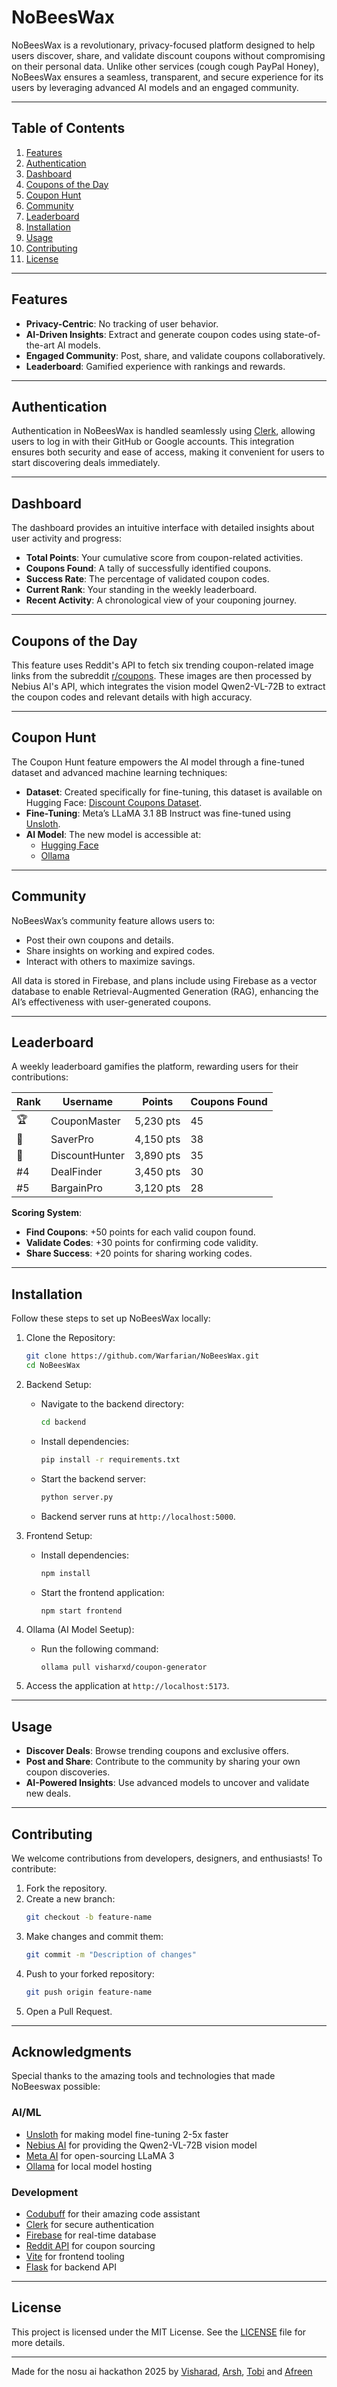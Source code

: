 # NoBeesWax

NoBeesWax is a revolutionary, privacy-focused platform designed to help users discover, share, and validate discount coupons without compromising on their personal data. Unlike other services (cough cough PayPal Honey), NoBeesWax ensures a seamless, transparent, and secure experience for its users by leveraging advanced AI models and an engaged community. 

---

## Table of Contents

1. [Features](#features)
2. [Authentication](#authentication)
3. [Dashboard](#dashboard)
4. [Coupons of the Day](#coupons-of-the-day)
5. [Coupon Hunt](#coupon-hunt)
6. [Community](#community)
7. [Leaderboard](#leaderboard)
8. [Installation](#installation)
9. [Usage](#usage)
10. [Contributing](#contributing)
11. [License](#license)

---

## Features

- **Privacy-Centric**: No tracking of user behavior.
- **AI-Driven Insights**: Extract and generate coupon codes using state-of-the-art AI models.
- **Engaged Community**: Post, share, and validate coupons collaboratively.
- **Leaderboard**: Gamified experience with rankings and rewards.

---

## Authentication

Authentication in NoBeesWax is handled seamlessly using [Clerk](https://clerk.dev/), allowing users to log in with their GitHub or Google accounts. This integration ensures both security and ease of access, making it convenient for users to start discovering deals immediately.

---

## Dashboard

The dashboard provides an intuitive interface with detailed insights about user activity and progress:

- **Total Points**: Your cumulative score from coupon-related activities.
- **Coupons Found**: A tally of successfully identified coupons.
- **Success Rate**: The percentage of validated coupon codes.
- **Current Rank**: Your standing in the weekly leaderboard.
- **Recent Activity**: A chronological view of your couponing journey.

---

## Coupons of the Day

This feature uses Reddit's API to fetch six trending coupon-related image links from the subreddit [r/coupons](https://www.reddit.com/r/coupons). These images are then processed by Nebius AI's API, which integrates the vision model Qwen2-VL-72B to extract the coupon codes and relevant details with high accuracy.

---

## Coupon Hunt

The Coupon Hunt feature empowers the AI model through a fine-tuned dataset and advanced machine learning techniques:

- **Dataset**: Created specifically for fine-tuning, this dataset is available on Hugging Face: [Discount Coupons Dataset](https://huggingface.co/datasets/visharxd/discount-coupons).
- **Fine-Tuning**: Meta’s LLaMA 3.1 8B Instruct was fine-tuned using [Unsloth](https://github.com/unslothai/unsloth).
- **AI Model**: The new model is accessible at:
  - [Hugging Face](https://huggingface.co/visharxd/coupon-generator-2)
  - [Ollama](https://ollama.com/visharxd/coupon-generator)

---

## Community

NoBeesWax’s community feature allows users to:

- Post their own coupons and details.
- Share insights on working and expired codes.
- Interact with others to maximize savings.

All data is stored in Firebase, and plans include using Firebase as a vector database to enable Retrieval-Augmented Generation (RAG), enhancing the AI’s effectiveness with user-generated coupons.

---

## Leaderboard

A weekly leaderboard gamifies the platform, rewarding users for their contributions:

| Rank | Username      | Points  | Coupons Found |
|------|---------------|---------|---------------|
| 🏆  | CouponMaster | 5,230 pts | 45            |
| 🥉  | SaverPro     | 4,150 pts | 38            |
| 🥇  | DiscountHunter | 3,890 pts | 35            |
| #4   | DealFinder   | 3,450 pts | 30            |
| #5   | BargainPro   | 3,120 pts | 28            |

**Scoring System**:

- **Find Coupons**: +50 points for each valid coupon found.
- **Validate Codes**: +30 points for confirming code validity.
- **Share Success**: +20 points for sharing working codes.

---

## Installation

Follow these steps to set up NoBeesWax locally:

1. Clone the Repository:

   ```bash
   git clone https://github.com/Warfarian/NoBeesWax.git
   cd NoBeesWax
   ```

2. Backend Setup:

   - Navigate to the backend directory:
     ```bash
     cd backend
     ```
   - Install dependencies:
     ```bash
     pip install -r requirements.txt
     ```
   - Start the backend server:
     ```bash
     python server.py
     ```
   - Backend server runs at `http://localhost:5000`.

3. Frontend Setup:

   - Install dependencies:
     ```bash
     npm install
     ```
   - Start the frontend application:
     ```bash
     npm start frontend
     ```
4. Ollama (AI Model Seetup):
   - Run the following command:
     ```
     ollama pull visharxd/coupon-generator
     ```     

5. Access the application at `http://localhost:5173`.

---

## Usage

- **Discover Deals**: Browse trending coupons and exclusive offers.
- **Post and Share**: Contribute to the community by sharing your own coupon discoveries.
- **AI-Powered Insights**: Use advanced models to uncover and validate new deals.

---

## Contributing

We welcome contributions from developers, designers, and enthusiasts! To contribute:

1. Fork the repository.
2. Create a new branch:
   ```bash
   git checkout -b feature-name
   ```
3. Make changes and commit them:
   ```bash
   git commit -m "Description of changes"
   ```
4. Push to your forked repository:
   ```bash
   git push origin feature-name
   ```
5. Open a Pull Request.

---

## Acknowledgments 

Special thanks to the amazing tools and technologies that made NoBeeswax possible:

### AI/ML
- [Unsloth](https://github.com/unslothai/unsloth) for making model fine-tuning 2-5x faster
- [Nebius AI](https://nebius.ai/) for providing the Qwen2-VL-72B vision model
- [Meta AI](https://ai.meta.com/) for open-sourcing LLaMA 3
- [Ollama](https://ollama.com/) for local model hosting

### Development
- [Codubuff](https://www.codebuff.com/) for their amazing code assistant
- [Clerk](https://clerk.com/) for secure authentication
- [Firebase](https://firebase.google.com/) for real-time database
- [Reddit API](https://www.reddit.com/dev/api/) for coupon sourcing
- [Vite](https://vitejs.dev/) for frontend tooling
- [Flask](https://flask.palletsprojects.com/) for backend API

---

## License

This project is licensed under the MIT License. See the [LICENSE](LICENSE) file for more details.

---

Made for the nosu ai hackathon 2025 by [Visharad](https://www.github.com/vishxrad), [Arsh](https://www.github.com/Warfarian), [Tobi](https://www.github.com/tobilobasalawu) and [Afreen](https://www.github.com/AfreenInnovates)

